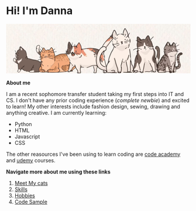 <!-- Headings -->
# Hi! I'm Danna
![cat](cat.png)

**About me**
<!-- paragraph -->
I am a recent sophomore transfer student taking my first steps into IT and CS. I don't have any prior coding experience (_complete newbie_) and excited to learn! My other interests include fashion design, sewing, drawing and anything creative. 
I am currently learning: 
* Python
* HTML
* Javascript 
* CSS 

The other reasources I've been using to learn coding are [code academy](https://www.codecademy.com/learn) and [udemy](https://www.udemy.com/) courses.

**Navigate more about me using these links**
<!-- OL -->
1. [Meet My cats](./Meet_My_Cats.md)
2. [Skills](./skills.md)
3. [Hobbies](./hobbies.md)
4. [Code Sample](./code_sample.md)





